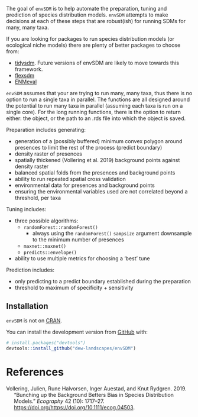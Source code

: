 
<!-- README.md is generated from README.Rmd. Please edit that file -->

The goal of `envSDM` is to help automate the preparation, tuning and
prediction of species distribution models. `envSDM` attempts to make
decisions at each of these steps that are robust(ish) for running SDMs
for many, many taxa.

If you are looking for packages to run species distribution models (or
ecological niche models) there are plenty of better packages to choose
from:

- [tidysdm](https://cran.r-project.org/web/packages/tidysdm/index.html).
  Future versions of envSDM are likely to move towards this framework.
- [flexsdm](https://sjevelazco.github.io/flexsdm/)
- [ENMeval](https://cran.r-project.org/web/packages/ENMeval/index.html)

`envSDM` assumes that your are trying to run many, many taxa, thus there
is no option to run a single taxa in parallel. The functions are all
designed around the potential to run many taxa in parallel (assuming
each taxa is run on a single core). For the long running functions,
there is the option to return either: the object, or the path to an .rds
file into which the object is saved.

Preparation includes generating:

- generation of a (possibly buffered) minimum convex polygon around
  presences to limit the rest of the process (predict boundary)
- density raster of presences
- spatially thickened (Vollering et al. 2019) background points against
  density raster
- balanced spatial folds from the presences and background points
- ability to run repeated spatial cross validation
- environmental data for presences and background points
- ensuring the environmental variables used are not correlated beyond a
  threshold, per taxa

Tuning includes:

- three possible algorithms:
  - `randomForest::randomForest()`
    - always using the `randomForest()` `sampsize` argument downsample
      to the minimum number of presences
  - `maxnet::maxnet()`
  - `predicts::envelope()`
- ability to use multiple metrics for choosing a ‘best’ tune

Prediction includes:

- only predicting to a predict boundary established during the
  preparation
- threshold to maximum of specificity + sensitivity

## Installation

`envSDM` is not on [CRAN](https://CRAN.R-project.org).

You can install the development version from
[GitHub](https://github.com/) with:

``` r
# install.packages("devtools")
devtools::install_github("dew-landscapes/envSDM")
```

# References

<div id="refs" class="references csl-bib-body hanging-indent"
entry-spacing="0">

<div id="ref-RN4592" class="csl-entry">

Vollering, Julien, Rune Halvorsen, Inger Auestad, and Knut Rydgren.
2019. “Bunching up the Background Betters Bias in Species Distribution
Models.” *Ecography* 42 (10): 1717–27.
https://doi.org/<https://doi.org/10.1111/ecog.04503>.

</div>

</div>

